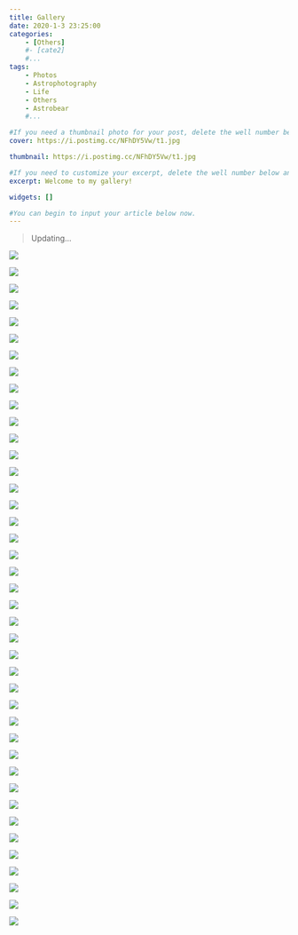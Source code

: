 ```yaml
---
title: Gallery
date: 2020-1-3 23:25:00
categories: 
	- [Others]
	#- [cate2]
	#...
tags: 
	- Photos
	- Astrophotography
	- Life
	- Others
	- Astrobear
	#...

#If you need a thumbnail photo for your post, delete the well number below and finish the directory.
cover: https://i.postimg.cc/NFhDY5Vw/t1.jpg

thumbnail: https://i.postimg.cc/NFhDY5Vw/t1.jpg

#If you need to customize your excerpt, delete the well number below and input something. You can also input <!-- more --> in your article to divide the excerpt and other contents.
excerpt: Welcome to my gallery!

widgets: []

#You can begin to input your article below now.
---
```


> Updating...

<div class="justified-gallery">




![](https://astrobear.top/resource/astroblog/gallery/g1.jpg)

![](https://astrobear.top/resource/astroblog/gallery/g2.jpg)

![](https://astrobear.top/resource/astroblog/gallery/g3.jpg)

![](https://astrobear.top/resource/astroblog/gallery/g4.jpg)

![](https://astrobear.top/resource/astroblog/gallery/g5.jpg)

![](https://astrobear.top/resource/astroblog/gallery/g6.jpg)

![](https://astrobear.top/resource/astroblog/gallery/g7.jpg)

![](https://astrobear.top/resource/astroblog/gallery/g8.jpg)

![](https://astrobear.top/resource/astroblog/gallery/g9.jpg)

![](https://astrobear.top/resource/astroblog/gallery/g10.jpg)

![](https://astrobear.top/resource/astroblog/gallery/g11.jpg)

![](https://astrobear.top/resource/astroblog/gallery/g12.jpg)

![](https://astrobear.top/resource/astroblog/gallery/g13.jpg)

![](https://astrobear.top/resource/astroblog/gallery/g14.jpg)

![](https://astrobear.top/resource/astroblog/gallery/g15.jpg)

![](https://astrobear.top/resource/astroblog/gallery/g16.jpg)

![](https://astrobear.top/resource/astroblog/gallery/g17.jpg)

![](https://astrobear.top/resource/astroblog/gallery/g18.jpg)

![](https://astrobear.top/resource/astroblog/gallery/g19.jpg)

![](https://astrobear.top/resource/astroblog/gallery/g20.jpg)

![](https://astrobear.top/resource/astroblog/gallery/g21.jpg)

![](https://astrobear.top/resource/astroblog/gallery/g22.jpg)

![](https://astrobear.top/resource/astroblog/gallery/g23.jpg)

![](https://astrobear.top/resource/astroblog/gallery/g24.jpg)

![](https://astrobear.top/resource/astroblog/gallery/g25.jpg)

![](https://astrobear.top/resource/astroblog/gallery/g26.jpg)

![](https://astrobear.top/resource/astroblog/gallery/g27.jpg)

![](https://astrobear.top/resource/astroblog/gallery/g28.jpg)

![](https://astrobear.top/resource/astroblog/gallery/g29.jpg)

![](https://astrobear.top/resource/astroblog/gallery/g30.jpg)

![](https://astrobear.top/resource/astroblog/gallery/g31.jpg)

![](https://astrobear.top/resource/astroblog/gallery/g32.jpg)

![](https://astrobear.top/resource/astroblog/gallery/g33.jpg)

![](https://astrobear.top/resource/astroblog/gallery/g34.jpg)

![](https://astrobear.top/resource/astroblog/gallery/g35.jpeg)

![](https://astrobear.top/resource/astroblog/gallery/g36.jpeg)

![](https://astrobear.top/resource/astroblog/gallery/g37.jpeg)

![](https://astrobear.top/resource/astroblog/gallery/g38.jpeg)

![](https://astrobear.top/resource/astroblog/gallery/g39.jpeg)

![](https://astrobear.top/resource/astroblog/gallery/g41.jpeg)

![](https://astrobear.top/resource/astroblog/gallery/g42.jpeg)

</div>